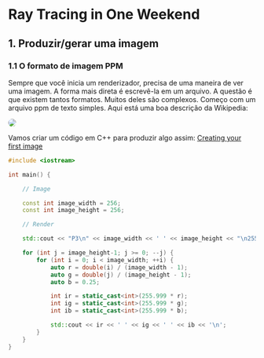 # Ray Tracing in One Weekend

## 1. Produzir/gerar uma imagem

### 1.1 O formato de imagem PPM

Sempre que você inicia um renderizador, precisa de uma maneira de ver uma imagem. A forma mais direta é escrevê-la em um arquivo. A questão é que existem tantos formatos. Muitos deles são complexos. Começo com um arquivo ppm de texto simples. Aqui está uma boa descrição da Wikipedia:

<img style="border-radius:50px;" src="https://raytracing.github.io/images/fig-1.01-ppm.jpg">

Vamos criar um código em C++ para produzir algo assim:
 [Creating your first image](https://github.com/jonhpaul5/Ray_Tracing_in_One_Weekend/blob/master/Output%20an%20Image/ppmExemple.cpp)
```cpp
#include <iostream>

int main() {

    // Image

    const int image_width = 256;
    const int image_height = 256;

    // Render

    std::cout << "P3\n" << image_width << ' ' << image_height << "\n255\n";

    for (int j = image_height-1; j >= 0; --j) {
        for (int i = 0; i < image_width; ++i) {
            auto r = double(i) / (image_width - 1);
            auto g = double(j) / (image_height - 1);
            auto b = 0.25;

            int ir = static_cast<int>(255.999 * r);
            int ig = static_cast<int>(255.999 * g);
            int ib = static_cast<int>(255.999 * b);

            std::cout << ir << ' ' << ig << ' ' << ib << '\n';
        }
    }
}
```

